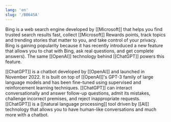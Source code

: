 ```yaml
---
lang: 'en'
slug: '/BB645A'
---
```


Bing is a web search engine developed by [[Microsoft]] that helps you find trusted search results fast, collect [[Microsoft]] Rewards points, track topics and trending stories that matter to you, and take control of your privacy. Bing is gaining popularity because it has recently introduced a new feature that allows you to chat with Bing, ask real questions, and get complete answers). The same [[OpenAI]] technology behind [[ChatGPT]] powers this feature.

[[ChatGPT]] is a chatbot developed by [[OpenAI]] and launched in November 2022. It is built on top of [[OpenAI]]'s GPT-3 family of large language models and has been fine-tuned using supervised and reinforcement learning techniques. [[ChatGPT]] can interact conversationally and answer follow-up questions, admit its mistakes, challenge incorrect premises, and reject inappropriate requests. [[ChatGPT]] is a [[natural language processing]] tool driven by [[AI]] technology that allows you to have human-like conversations and much more with a chatbot.
